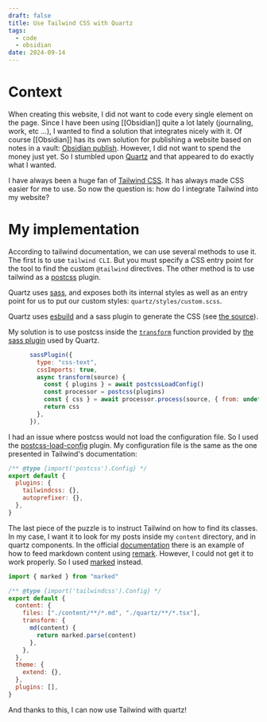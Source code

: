 ```yaml
---
draft: false
title: Use Tailwind CSS with Quartz
tags:
  - code
  - obsidian
date: 2024-09-14
---
```

# Context
When creating this website, I did not want to code every single element on the page. 
Since I have been using [[Obsidian]] quite a lot lately (journaling, work, etc ...), I wanted to find a solution that integrates nicely with it. 
Of course [[Obsidian]] has its own solution for publishing a website based on notes in a vault: [Obsidian publish](https://obsidian.md/publish). However, I did not want to spend the money just yet.
So I stumbled upon [Quartz](https://quartz.jzhao.xyz/) and that appeared to do exactly what I wanted.

I have always been a huge fan of [Tailwind CSS](https://tailwindcss.com/). It has always made CSS easier for me to use. 
So now the question is: how do I integrate Tailwind into my website?

# My implementation

According to tailwind documentation, we can use several methods to use it. 
The first is to use `tailwind CLI`. But you must specify a CSS entry point for the tool to find the custom `@tailwind` directives.
The other method is to use tailwind as a [postcss](postcss.org) plugin. 

Quartz uses [sass](https://sass-lang.com/), and exposes both its internal styles as well as an entry point for us to put our custom styles: `quartz/styles/custom.scss`. 

Quartz uses [esbuild](https://esbuild.github.io/) and a sass plugin to generate the CSS (see [the source](https://github.com/jackyzha0/quartz/blob/v4/quartz/cli/handlers.js#L217)).

My solution is to use postcss inside the [`transform`](https://github.com/glromeo/esbuild-sass-plugin/tree/v2.16.1) function provided by [the sass plugin](https://github.com/glromeo/esbuild-sass-plugin/tree/v2.16.1) used by Quartz.

```javascript
      sassPlugin({
        type: "css-text",
        cssImports: true,
        async transform(source) {
          const { plugins } = await postcssLoadConfig()
          const processor = postcss(plugins)
          const { css } = await processor.process(source, { from: undefined })
          return css
        },
      }),

```

I had an issue where postcss would not load the configuration file. So I used the [postcss-load-config](https://github.com/postcss/postcss-load-config) plugin. 
My configuration file is the same as the one presented in Tailwind's documentation:

```javascript
/** @type {import('postcss').Config} */
export default {
  plugins: {
    tailwindcss: {},
    autoprefixer: {},
  },
}
```

The last piece of the puzzle is to instruct Tailwind on how to find its classes.
In my case, I want it to look for my posts inside my `content` directory, and in quartz components.
In the official [documentation](https://tailwindcss.com/docs/content-configuration#transforming-source-files) there is an example of how to feed markdown content using [remark](https://github.com/remarkjs/remark?tab=readme-ov-file#example-turning-markdown-into-html). However, I could not get it to work properly. So I used [marked](https://marked.js.org/) instead.


```javascript
import { marked } from "marked"

/** @type {import('tailwindcss').Config} */
export default {
  content: {
    files: ["./content/**/*.md", "./quartz/**/*.tsx"],
    transform: {
      md(content) {
        return marked.parse(content)
      },
    },
  },
  theme: {
    extend: {},
  },
  plugins: [],
}

```

And thanks to this, I can now use Tailwind with quartz!
